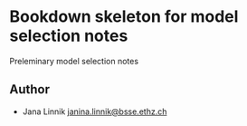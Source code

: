 # Bookdown skeleton for model selection notes
Preleminary model selection notes 

## Author
* Jana Linnik <a href="mailto:janina.linnik@bsse.ethz.ch">janina.linnik@bsse.ethz.ch</a>